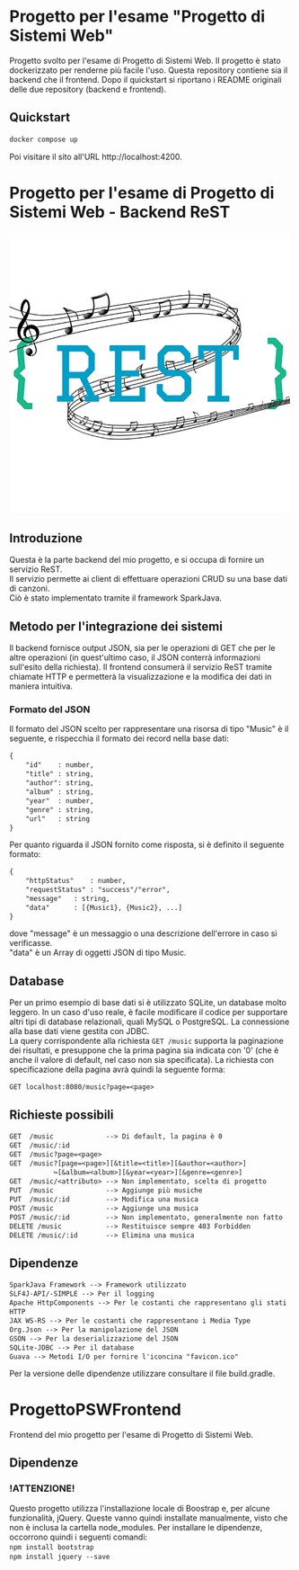 # Progetto per l'esame "Progetto di Sistemi Web"

Progetto svolto per l'esame di Progetto di Sistemi Web. Il progetto è stato dockerizzato per renderne più facile l'uso.
Questa repository contiene sia il backend che il frontend. Dopo il quickstart si riportano i README originali delle due repository (backend e frontend).

## Quickstart
```bash
docker compose up
```
Poi visitare il sito all'URL http://localhost:4200.

# Progetto per l'esame di Progetto di Sistemi Web - Backend ReST
![](logo.png)
## Introduzione
Questa è la parte backend del mio progetto, e si occupa di fornire un servizio ReST.\
Il servizio permette ai client di effettuare operazioni CRUD su una base dati di canzoni.\
Ciò è stato implementato tramite il framework SparkJava.
## Metodo per l'integrazione dei sistemi
Il backend fornisce output JSON, sia per le operazioni di GET che per le altre operazioni (in quest'ultimo
caso, il JSON conterrà informazioni sull'esito della richiesta). Il frontend consumerà il servizio ReST
tramite chiamate HTTP e permetterà la visualizzazione e la modifica dei dati in maniera intuitiva.
### Formato del JSON
Il formato del JSON scelto per rappresentare una risorsa di tipo "Music" è il seguente, e rispecchia
il formato dei record nella base dati:

    {
        "id"    : number,
        "title" : string,
        "author": string,
        "album" : string,
        "year"  : number,
        "genre" : string,
        "url"   : string
    }
    
Per quanto riguarda il JSON fornito come risposta, si è definito il seguente formato:

    {
        "httpStatus"    : number,
        "requestStatus" : "success"/"error",
        "message"   : string,
        "data"      : [{Music1}, {Music2}, ...]
    }

dove "message" è un messaggio o una descrizione dell'errore in caso si verificasse.\
"data" è un Array di oggetti JSON di tipo Music.
## Database
Per un primo esempio di base dati si è utilizzato SQLite, un database molto leggero. In un caso d'uso
reale, è facile modificare il codice per supportare altri tipi di database relazionali,
quali MySQL o PostgreSQL. La connessione alla base dati viene gestita con JDBC.\
La query corrispondente alla richiesta <code>GET /music</code> supporta la paginazione dei risultati, e
presuppone che la prima pagina sia indicata con '0' (che è anche il valore di default, nel caso non sia
specificata). La richiesta con specificazione della pagina avrà quindi la seguente forma:

    GET localhost:8080/music?page=<page>

## Richieste possibili

    GET  /music             --> Di default, la pagina è 0
    GET  /music/:id
    GET  /music?page=<page>
    GET  /music?[page=<page>][&title=<title>][&author=<author>]
               ↪[&album=<album>][&year=<year>][&genre=<genre>]
    GET  /music/<attributo> --> Non implementato, scelta di progetto
    PUT  /music             --> Aggiunge più musiche
    PUT  /music/:id         --> Modifica una musica
    POST /music             --> Aggiunge una musica
    POST /music/:id         --> Non implementato, generalmente non fatto
    DELETE /music           --> Restituisce sempre 403 Forbidden
    DELETE /music/:id       --> Elimina una musica

## Dipendenze

    SparkJava Framework --> Framework utilizzato
    SLF4J-API/-SIMPLE --> Per il logging
    Apache HttpComponents --> Per le costanti che rappresentano gli stati HTTP
    JAX WS-RS --> Per le costanti che rappresentano i Media Type
    Org.Json --> Per la manipolazione del JSON
    GSON --> Per la deserializzazione del JSON
    SQLite-JDBC --> Per il database
    Guava --> Metodi I/O per fornire l'iconcina "favicon.ico"
    
Per la versione delle dipendenze utilizzare consultare il file build.gradle.

# ProgettoPSWFrontend
Frontend del mio progetto per l'esame di Progetto di Sistemi Web.
## Dipendenze
### !ATTENZIONE!
Questo progetto utilizza l'installazione locale di Boostrap e, per alcune funzionalità, jQuery.
Queste vanno quindi installate manualmente, visto che non è inclusa la cartella node_modules.
Per installare le dipendenze, occorrono quindi i seguenti comandi:\
<code>npm install bootstrap</code>\
<code>npm install jquery --save</code>

